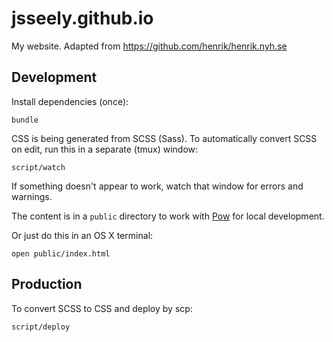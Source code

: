 # jsseely.github.io

My website. Adapted from https://github.com/henrik/henrik.nyh.se

## Development

Install dependencies (once):

```
bundle
```

CSS is being generated from SCSS (Sass). To automatically convert SCSS on edit, run this in a separate (tmux) window:

```
script/watch
```

If something doesn't appear to work, watch that window for errors and warnings.

The content is in a `public` directory to work with [Pow](http://pow.cx) for local development.

Or just do this in an OS X terminal:
```
open public/index.html
```

## Production

To convert SCSS to CSS and deploy by scp:

```
script/deploy
```
